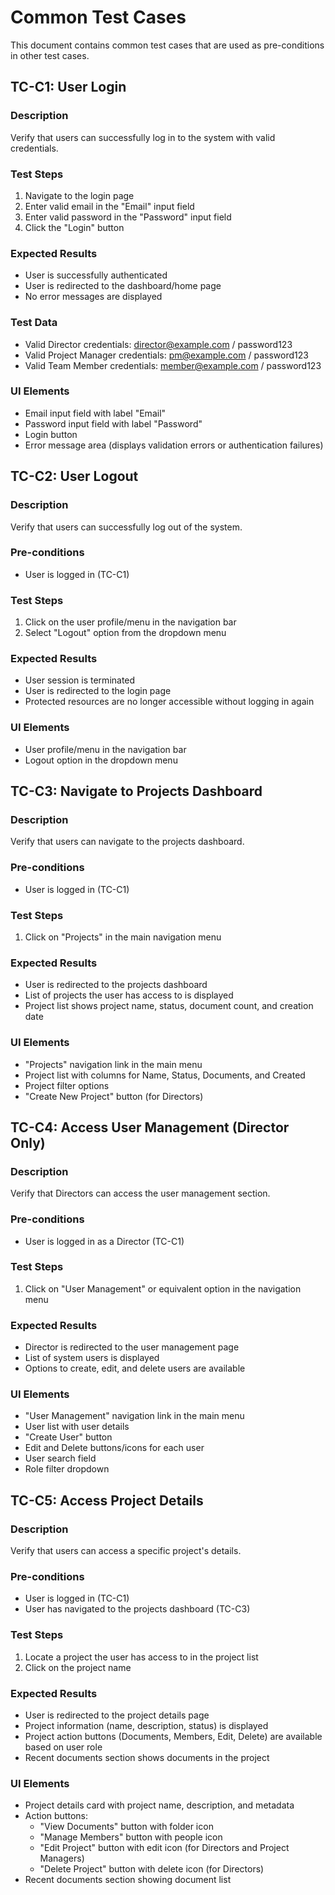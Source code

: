 # Common Test Cases

This document contains common test cases that are used as pre-conditions in other test cases.

## TC-C1: User Login

### Description
Verify that users can successfully log in to the system with valid credentials.

### Test Steps
1. Navigate to the login page
2. Enter valid email in the "Email" input field
3. Enter valid password in the "Password" input field
4. Click the "Login" button

### Expected Results
- User is successfully authenticated
- User is redirected to the dashboard/home page
- No error messages are displayed

### Test Data
- Valid Director credentials: director@example.com / password123
- Valid Project Manager credentials: pm@example.com / password123
- Valid Team Member credentials: member@example.com / password123

### UI Elements
- Email input field with label "Email"
- Password input field with label "Password"
- Login button
- Error message area (displays validation errors or authentication failures)

## TC-C2: User Logout

### Description
Verify that users can successfully log out of the system.

### Pre-conditions
- User is logged in (TC-C1)

### Test Steps
1. Click on the user profile/menu in the navigation bar
2. Select "Logout" option from the dropdown menu

### Expected Results
- User session is terminated
- User is redirected to the login page
- Protected resources are no longer accessible without logging in again

### UI Elements
- User profile/menu in the navigation bar
- Logout option in the dropdown menu

## TC-C3: Navigate to Projects Dashboard

### Description
Verify that users can navigate to the projects dashboard.

### Pre-conditions
- User is logged in (TC-C1)

### Test Steps
1. Click on "Projects" in the main navigation menu

### Expected Results
- User is redirected to the projects dashboard
- List of projects the user has access to is displayed
- Project list shows project name, status, document count, and creation date

### UI Elements
- "Projects" navigation link in the main menu
- Project list with columns for Name, Status, Documents, and Created
- Project filter options
- "Create New Project" button (for Directors)

## TC-C4: Access User Management (Director Only)

### Description
Verify that Directors can access the user management section.

### Pre-conditions
- User is logged in as a Director (TC-C1)

### Test Steps
1. Click on "User Management" or equivalent option in the navigation menu

### Expected Results
- Director is redirected to the user management page
- List of system users is displayed
- Options to create, edit, and delete users are available

### UI Elements
- "User Management" navigation link in the main menu
- User list with user details
- "Create User" button
- Edit and Delete buttons/icons for each user
- User search field
- Role filter dropdown

## TC-C5: Access Project Details

### Description
Verify that users can access a specific project's details.

### Pre-conditions
- User is logged in (TC-C1)
- User has navigated to the projects dashboard (TC-C3)

### Test Steps
1. Locate a project the user has access to in the project list
2. Click on the project name

### Expected Results
- User is redirected to the project details page
- Project information (name, description, status) is displayed
- Project action buttons (Documents, Members, Edit, Delete) are available based on user role
- Recent documents section shows documents in the project

### UI Elements
- Project details card with project name, description, and metadata
- Action buttons:
  - "View Documents" button with folder icon
  - "Manage Members" button with people icon
  - "Edit Project" button with edit icon (for Directors and Project Managers)
  - "Delete Project" button with delete icon (for Directors)
- Recent documents section showing document list 